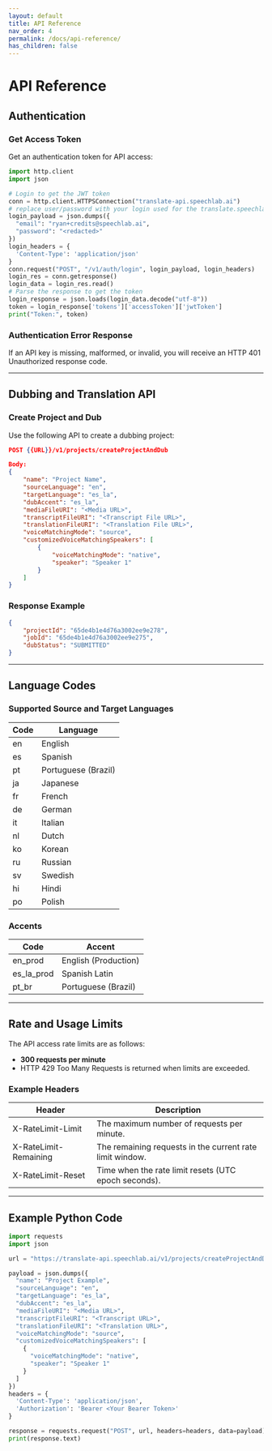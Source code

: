 ```yaml
---
layout: default
title: API Reference
nav_order: 4
permalink: /docs/api-reference/
has_children: false
---
```


# API Reference

## Authentication

### Get Access Token

Get an authentication token for API access:

```python
import http.client
import json

# Login to get the JWT token
conn = http.client.HTTPSConnection("translate-api.speechlab.ai")
# replace user/password with your login used for the translate.speechlab.ai app
login_payload = json.dumps({
  "email": "ryan+credits@speechlab.ai",
  "password": "<redacted>"
})
login_headers = {
  'Content-Type': 'application/json'
}
conn.request("POST", "/v1/auth/login", login_payload, login_headers)
login_res = conn.getresponse()
login_data = login_res.read()
# Parse the response to get the token
login_response = json.loads(login_data.decode("utf-8"))
token = login_response['tokens']['accessToken']['jwtToken']
print("Token:", token)
```

### Authentication Error Response
If an API key is missing, malformed, or invalid, you will receive an HTTP 401 Unauthorized response code.

---

## Dubbing and Translation API

### Create Project and Dub

Use the following API to create a dubbing project:

```json
POST {{URL}}/v1/projects/createProjectAndDub

Body:
{
    "name": "Project Name",
    "sourceLanguage": "en",
    "targetLanguage": "es_la",
    "dubAccent": "es_la",
    "mediaFileURI": "<Media URL>",
    "transcriptFileURI": "<Transcript File URL>",
    "translationFileURI": "<Translation File URL>",
    "voiceMatchingMode": "source",
    "customizedVoiceMatchingSpeakers": [
        {
            "voiceMatchingMode": "native",
            "speaker": "Speaker 1"
        }
    ]
}
```

### Response Example

```json
{
    "projectId": "65de4b1e4d76a3002ee9e278",
    "jobId": "65de4b1e4d76a3002ee9e275",
    "dubStatus": "SUBMITTED"
}
```

---

## Language Codes

### Supported Source and Target Languages

| Code | Language         |
|------|------------------|
| en   | English          |
| es   | Spanish          |
| pt   | Portuguese (Brazil) |
| ja   | Japanese         |
| fr   | French           |
| de   | German           |
| it   | Italian          |
| nl   | Dutch            |
| ko   | Korean           |
| ru   | Russian          |
| sv   | Swedish          |
| hi   | Hindi            |
| po   | Polish           |

### Accents

| Code       | Accent             |
|------------|--------------------|
| en_prod    | English (Production) |
| es_la_prod | Spanish Latin      |
| pt_br      | Portuguese (Brazil) |

---

## Rate and Usage Limits

The API access rate limits are as follows:

- **300 requests per minute**
- HTTP 429 Too Many Requests is returned when limits are exceeded.

### Example Headers

| Header               | Description                                          |
|----------------------|------------------------------------------------------|
| X-RateLimit-Limit    | The maximum number of requests per minute.           |
| X-RateLimit-Remaining| The remaining requests in the current rate limit window. |
| X-RateLimit-Reset    | Time when the rate limit resets (UTC epoch seconds).  |

---

## Example Python Code

```python
import requests
import json

url = "https://translate-api.speechlab.ai/v1/projects/createProjectAndDub"

payload = json.dumps({
  "name": "Project Example",
  "sourceLanguage": "en",
  "targetLanguage": "es_la",
  "dubAccent": "es_la",
  "mediaFileURI": "<Media URL>",
  "transcriptFileURI": "<Transcript URL>",
  "translationFileURI": "<Translation URL>",
  "voiceMatchingMode": "source",
  "customizedVoiceMatchingSpeakers": [
    {
      "voiceMatchingMode": "native",
      "speaker": "Speaker 1"
    }
  ]
})
headers = {
  'Content-Type': 'application/json',
  'Authorization': 'Bearer <Your Bearer Token>'
}

response = requests.request("POST", url, headers=headers, data=payload)
print(response.text)
```

